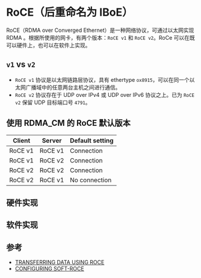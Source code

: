 # RoCE（后重命名为 IBoE）

RoCE（RDMA over Converged Ethernet）是一种网络协议，可通过以太网实现 RDMA 。根据所使用的网卡，有两个版本：`RoCE v1` 和 `RoCE v2`。RoCe 可以在既可以硬件上，也可以在软件上实现。

## `v1` vs `v2`

* `RoCE v1` 协议是以太网链路层协议，具有 ethertype `ox8915`，可以在同一个以太网广播域中的任意两台主机之间进行通信。
* `RoCE v2` 协议存在于 UDP over IPv4 或 UDP over IPv6 协议之上。已为 `RoCE v2` 保留 UDP 目标端口号 `4791`。

## 使用 RDMA_CM 的 RoCE 默认版本

| Client  | Server  | Default setting |
| ------- | ------- | --------------- |
| RoCE v1 | RoCE v1 | Connection      |
| RoCE v1 | RoCE v2 | Connection      |
| RoCE v2 | RoCE v2 | Connection      |
| RoCE v2 | RoCE v1 | No connection   |

## 硬件实现

## 软件实现

## 参考

* [TRANSFERRING DATA USING ROCE](https://access.redhat.com/documentation/en-us/red_hat_enterprise_linux/7/html/networking_guide/sec-tranferring_data_using_roce)
* [CONFIGURING SOFT-ROCE](https://access.redhat.com/documentation/en-us/red_hat_enterprise_linux/7/html/networking_guide/sec-configuring_soft-_roce)
